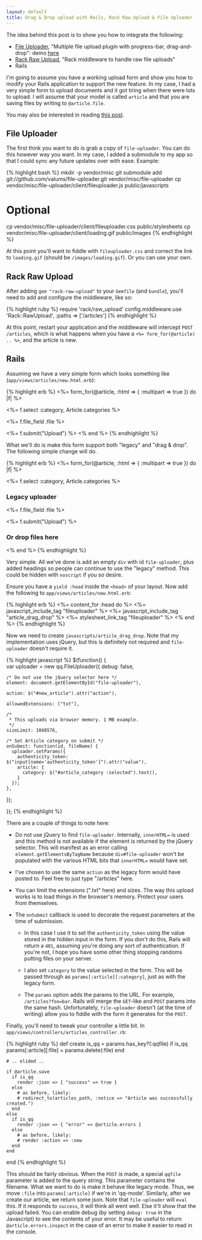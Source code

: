 ```yaml
---
layout: default
title: Drag & Drop upload with Rails, Rack Raw Upload & File Uploader
---
```


The idea behind this post is to show you how to integrate the
following:

* [File Uploader](https://github.com/valums/file-uploader), "Multiple file upload plugin with progress-bar, drag-and-drop": demo
  [here](http://valums.com/files/2010/file-uploader/demo.htm)
* [Rack Raw Upload](https://github.com/newbamboo/rack-raw-upload]), "Rack middleware to handle raw file uploads"
* Rails

I'm going to assume you have a working upload form and show you how to
modify your Rails application to support the new feature. In my case,
I had a very simple form to upload documents and it got tiring when
there were lots to upload. I will assume that your model is called
`article` and that you are saving files by writing to `@article.file`.

You may also be interested in reading
[this post](http://pogodan.com/blog/2011/03/28/rails-html5-drag-drop-multi-file-upload).

## File Uploader

The first think you want to do is grab a copy of `file-uploader`. You
can do this however way you want. In my case, I added a submodule to
my app so that I could sync any future updates over with
ease. Example:

{% highlight bash %}
mkdir -p vendor/misc
git submodule add git://github.com/valums/file-uploader.git vendor/misc/file-uploader
cp vendor/misc/file-uploader/client/fileuploader.js public/javascripts

# Optional
cp vendor/misc/file-uploader/client/fileuploader.css public/stylesheets
cp vendor/misc/file-uploader/client/loading.gif public/images
{% endhighlight %}

At this point you'll want to fiddle with `fileuploader.css` and
correct the link to `loading.gif` (should be
`/images/loading.gif`). Or you can use your own.

## Rack Raw Upload

After adding `gem "rack-raw-upload"` to your `Gemfile` (and `bundle`),
you'll need to add and configure the middleware, like so:

{% highlight ruby %}
require 'rack/raw_upload'
config.middleware.use 'Rack::RawUpload', :paths => ['/articles']
{% endhighlight %}

At this point, restart your application and the middleware will
intercept `POST /articles`, which is what happens when you have a `<%=
form_for(@article) .. %>`, and the article is new.

## Rails

Assuming we have a very simple form which looks something like
(`app/views/articles/new.html.erb`):

{% highlight erb %}
<%= form_for(@article, :html => { :multipart => true }) do |f| %>
  <p><%= f.select :category, Article.categories %></p>
  
  <p><%= f.file_field :file %></p>
  <%= f.submit("Upload") %>
<% end %>
{% endhighlight %}

What we'll do is make this form support both "legacy" and "drag &
drop". The following simple change will do.

{% highlight erb %}
<%= form_for(@article, :html => { :multipart => true }) do |f| %>
  <p><%= f.select :category, Article.categories %></p>
  
  <h3>Legacy uploader</h3>
  <p><%= f.file_field :file %></p>
  <%= f.submit("Upload") %>
  <h3>Or drop files here</h3> 
  <div id="file-uploader"></div>
<% end %>
{% endhighlight %}

Very simple. All we've done is add an empty `div` with id
`file-uploader`, plus added headings so people can continue to use the
"legacy" method. This could be hidden with `noscript` if you so
desire.


Ensure you have a `yield :head` inside the `<head>` of your
layout. Now add the following to `app/views/articles/new.html.erb`:

{% highlight erb %}
<%= content_for :head do %>
  <%= javascript_include_tag "fileuploader" %>
  <%= javascript_include_tag "article_drag_drop" %>
  <%= stylesheet_link_tag "fileuploader" %>
<% end %>
{% endhighlight %}

Now we need to create `javascripts/article_drag_drop`. Note that my
implementation uses jQuery, but this is definitely not required and
`file-uploader` doesn't require it.

{% highlight javascript %}
$(function() {  
  var uploader = new qq.FileUploader({
    debug: false,
    
    /* Do not use the jQuery selector here */
    element: document.getElementById("file-uploader"),
    
    action: $("#new_article").attr("action"),
    
    allowedExtensions: ["txt"],
    
    /*
     * This uploads via browser memory. 1 MB example.
     */
    sizeLimit: 1048576,

    /* Set Article category on submit */
    onSubmit: function(id, fileName) {
      uploader.setParams({
        authenticity_token: $("input[name='authenticity_token']").attr("value"),
        article: {
          category: $("#article_category :selected").text(),
        }
      });
    },
    
  });

});
{% endhighlight %}

There are a couple of things to note here:

* Do not use jQuery to find `file-uploader`. Internally, `innerHTML=`
  is used and this method is not available if the element is returned
  by the jQuery selector. This will manifest as an error calling
  `element.getElementsByTagName` because `div#file-uploader` won't be
  populated with the various HTML bits that `innerHTML=` would have
  set.
  
* I've chosen to use the same `action` as the legacy form would have
  posted to. Feel free to just type "/articles" here.
  
* You can limit the extensions (".txt" here) and sizes. The way this
  upload works is to load things in the browser's memory. Protect your
  users from themselves.
  
* The `onSubmit` callback is used to decorate the request parameters
  at the time of submission.
  
    * In this case I use it to set the `authenticity_token` using the
   value stored in the hidden input in the form. If you don't do this,
   Rails will return a `401`, assuming you're doing any sort of
   authentication. If you're not, I hope you have some other thing
   stopping randoms putting files on your server.
   
    * I also set `category` to the value selected in the form. This will
   be passed through as `params[:article][:category]`, just as with
   the legacy form.
   
    * The `params` option adds the params to the URL. For example,
   `/articles?foo=bar`. Rails will merge the `GET`-like and `POST`
   params into the same hash. Unfortunately, `file-uploader` doesn't
   (at the time of writing) allow you to fiddle with the form it
   generates for the `POST`.

Finally, you'll need to tweak your controller a little bit. In
`app/views/controllers/articles_controller.rb`:

{% highlight ruby %}
  def create
    is_qq = params.has_key?(:qqfile)
    if is_qq
      params[:article][:file] = params.delete(:file)
    end

    # .. elided ..
    
    if @article.save
      if is_qq
        render :json => { "success" => true }
      else
        # as before, likely:
        # redirect_to(articles_path, :notice => "Article was successfully created.")
      end
    else
      if is_qq
        render :json => { "error" => @article.errors }
      else
        # as before, likely:
        # render :action => :new
      end
    end
  end
{% endhighlight %}

This should be fairly obvious. When the `POST` is made, a special
`qqfile` parameter is added to the query string. This parameter
contains the filename. What we want to do is make it behave like
legacy mode. Thus, we move `:file` into `params[:article]` if we're in
'qq-mode'. Similarly, after we create our article, we return some
json. Note that `file-uploader` will `eval` this. If it responds to
`success`, it will think all went well. Else it'll show that the
upload failed. You can enable debug (by setting `debug: true` in the
Javascript) to see the contents of your error. It may be useful to
return `@article.errors.inspect` in the case of an error to make it
easier to read in the console.
